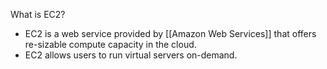 
What is EC2?
- EC2 is a web service provided by [[Amazon Web Services]] that offers re-sizable compute capacity in the cloud.
- EC2 allows users to run virtual servers on-demand.